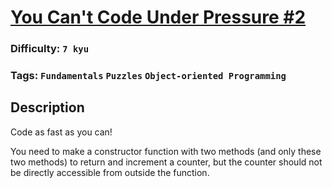 # [You Can't Code Under Pressure #2](https://www.codewars.com/kata/5546ea9bddfc5c0c38000026)

### Difficulty: `7 kyu`

### Tags: `Fundamentals` `Puzzles` `Object-oriented Programming`

## Description

Code as fast as you can!

You need to make a constructor function with two methods (and only these two methods) to return and increment a counter, but the counter should not be directly accessible from outside the function.